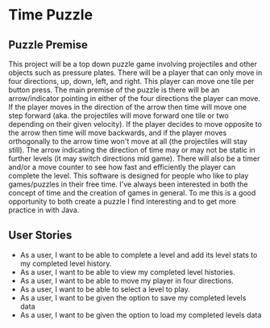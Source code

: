 # Time Puzzle

## Puzzle Premise

This project will be a top down puzzle game involving projectiles and other objects such as pressure plates.
There will be a player that can only move in four directions, up, down, left, and right.
This player can move one tile per button press.
The main premise of the puzzle is there will be an arrow/indicator pointing in either of the four directions the player can move.
If the player moves in the direction of the arrow then time will move one step forward (aka. the projectiles will move forward one tile or two depending on their given velocity).
If the player decides to move opposite to the arrow then time will move backwards, and if the player moves orthogonally to the arrow time won't move at all (the projectiles will stay still).
The arrow indicating the direction of time may or may not be static in further levels (it may switch directions mid game).
There will also be a timer and/or a move counter to see how fast and efficiently the player can complete the level.
This software is designed for people who like to play games/puzzles in their free time.
I've always been interested in both the concept of time and the creation of games in general.
To me this is a good opportunity to both create a puzzle I find interesting and to get more practice in with Java.

## User Stories

- As a user, I want to be able to complete a level and add its level stats to my completed level history.
- As a user, I want to be able to view my completed level histories.
- As a user, I want to be able to move my player in four directions.
- As a user, I want to be able to select a level to play.
- As a user, I want to be given the option to save my completed levels data
- As a user, I want to be given the option to load my completed levels data